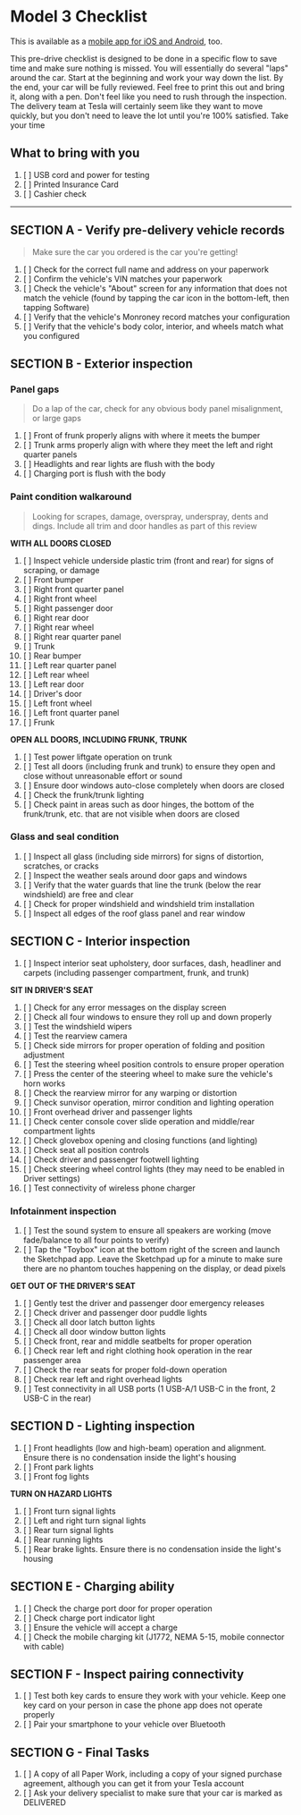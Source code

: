 # Model 3 Checklist #

This is available as a [mobile app for iOS and Android](https://teslaprep.glideapp.io), too.

This pre-drive checklist is designed to be done in a specific flow to save time and make sure nothing is missed. You will essentially do several "laps" around the car. Start at the beginning and work your way down the list. By the end, your car will be fully reviewed. Feel free to print this out and bring it, along with a pen. Don't feel like you need to rush through the inspection. The delivery team at Tesla will certainly seem like they want to move quickly, but you don't need to leave the lot until you're 100% satisfied. Take your time


## What to bring with you ##
1. [ ] USB cord and power for testing
1. [ ] Printed Insurance Card
2. [ ] Cashier check
---

## SECTION A - Verify pre-delivery vehicle records ##

> Make sure the car you ordered is the car you're getting!

1. [ ] Check for the correct full name and address on your paperwork
1. [ ] Confirm the vehicle's VIN matches your paperwork
1. [ ] Check the vehicle's "About" screen for any information that does not match the vehicle (found by tapping the car icon in the bottom-left, then tapping Software)
1. [ ] Verify that the vehicle's Monroney record matches your configuration
1. [ ] Verify that the vehicle's body color, interior, and wheels match what you configured

## SECTION B - Exterior inspection ##

### Panel gaps ###

> Do a lap of the car, check for any obvious body panel misalignment, or large gaps

1. [ ] Front of frunk properly aligns with where it meets the bumper
1. [ ] Trunk arms properly align with where they meet the left and right quarter panels
1. [ ] Headlights and rear lights are flush with the body
1. [ ] Charging port is flush with the body

### Paint condition walkaround ###

> Looking for scrapes, damage, overspray, underspray, dents and dings. Include all trim and door handles as part of this review

**WITH ALL DOORS CLOSED**
1. [ ] Inspect vehicle underside plastic trim (front and rear) for signs of scraping, or damage
1. [ ] Front bumper
1. [ ] Right front quarter panel
1. [ ] Right front wheel
1. [ ] Right passenger door
1. [ ] Right rear door
1. [ ] Right rear wheel
1. [ ] Right rear quarter panel
1. [ ] Trunk
1. [ ] Rear bumper
1. [ ] Left rear quarter panel
1. [ ] Left rear wheel
1. [ ] Left rear door
1. [ ] Driver's door
1. [ ] Left front wheel
1. [ ] Left front quarter panel
1. [ ] Frunk

**OPEN ALL DOORS, INCLUDING FRUNK, TRUNK**
1. [ ] Test power liftgate operation on trunk
1. [ ] Test all doors (including frunk and trunk) to ensure they open and close without unreasonable effort or sound
1. [ ] Ensure door windows auto-close completely when doors are closed
1. [ ] Check the frunk/trunk lighting
1. [ ] Check paint in areas such as door hinges, the bottom of the frunk/trunk, etc. that are not visible when doors are closed

### Glass and seal condition
1. [ ] Inspect all glass (including side mirrors) for signs of distortion, scratches, or cracks
1. [ ] Inspect the weather seals around door gaps and windows
1. [ ] Verify that the water guards that line the trunk (below the rear windshield) are free and clear
1. [ ] Check for proper windshield and windshield trim installation
1. [ ] Inspect all edges of the roof glass panel and rear window


## SECTION C - Interior inspection

1. [ ] Inspect interior seat upholstery, door surfaces, dash, headliner and carpets (including passenger compartment, frunk, and trunk)

**SIT IN DRIVER'S SEAT**
1. [ ] Check for any error messages on the display screen
1. [ ] Check all four windows to ensure they roll up and down properly
1. [ ] Test the windshield wipers
1. [ ] Test the rearview camera
1. [ ] Check side mirrors for proper operation of folding and position adjustment
1. [ ] Test the steering wheel position controls to ensure proper operation
1. [ ] Press the center of the steering wheel to make sure the vehicle's horn works
1. [ ] Check the rearview mirror for any warping or distortion
1. [ ] Check sunvisor operation, mirror condition and lighting operation
1. [ ] Front overhead driver and passenger lights
1. [ ] Check center console cover slide operation and middle/rear compartment lights
1. [ ] Check glovebox opening and closing functions (and lighting)
1. [ ] Check seat all position controls
1. [ ] Check driver and passenger footwell lighting
1. [ ] Check steering wheel control lights (they may need to be enabled in Driver settings)
1. [ ] Test connectivity of wireless phone charger

### Infotainment inspection
1. [ ] Test the sound system to ensure all speakers are working (move fade/balance to all four points to verify)
1. [ ] Tap the "Toybox" icon at the bottom right of the screen and launch the Sketchpad app. Leave the Sketchpad up for a minute to make sure there are no phantom touches happening on the display, or dead pixels

**GET OUT OF THE DRIVER'S SEAT**
1. [ ] Gently test the driver and passenger door emergency releases
1. [ ] Check driver and passenger door puddle lights
1. [ ] Check all door latch button lights
1. [ ] Check all door window button lights
1. [ ] Check front, rear and middle seatbelts for proper operation
1. [ ] Check rear left and right clothing hook operation in the rear passenger area
1. [ ] Check the rear seats for proper fold-down operation
1. [ ] Check rear left and right overhead lights
1. [ ] Test connectivity in all USB ports (1 USB-A/1 USB-C in the front, 2 USB-C in the rear)


## SECTION D - Lighting inspection
1. [ ] Front headlights (low and high-beam) operation and alignment. Ensure there is no condensation inside the light's housing
1. [ ] Front park lights
1. [ ] Front fog lights

**TURN ON HAZARD LIGHTS**
1. [ ] Front turn signal lights
1. [ ] Left and right turn signal lights
1. [ ] Rear turn signal lights
1. [ ] Rear running lights
1. [ ] Rear brake lights. Ensure there is no condensation inside the light's housing


## SECTION E - Charging ability
1. [ ] Check the charge port door for proper operation
1. [ ] Check charge port indicator light
1. [ ] Ensure the vehicle will accept a charge
1. [ ] Check the mobile charging kit (J1772, NEMA 5-15, mobile connector with cable)


## SECTION F - Inspect pairing connectivity
1. [ ] Test both key cards to ensure they work with your vehicle. Keep one key card on your person in case the phone app does not operate properly
1. [ ] Pair your smartphone to your vehicle over Bluetooth


## SECTION G - Final Tasks
1. [ ] A copy of all Paper Work, including a copy of your signed purchase agreement, although you can get it from your Tesla account
1. [ ] Ask your delivery specialist to make sure that your car is marked as DELIVERED 
